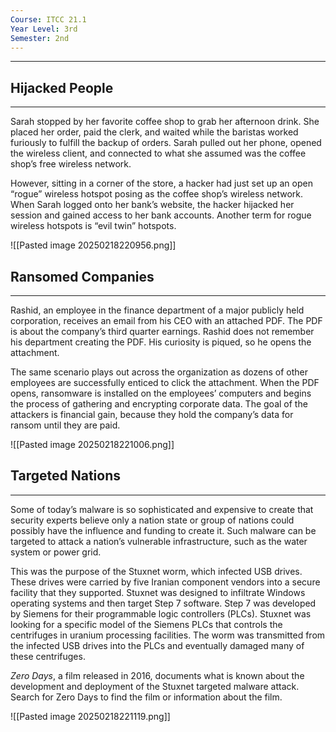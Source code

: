 ```yaml
---
Course: ITCC 21.1
Year Level: 3rd
Semester: 2nd
---
```

---

## Hijacked People
---
Sarah stopped by her favorite coffee shop to grab her afternoon drink. She placed her order, paid the clerk, and waited while the baristas worked furiously to fulfill the backup of orders. Sarah pulled out her phone, opened the wireless client, and connected to what she assumed was the coffee shop’s free wireless network.

However, sitting in a corner of the store, a hacker had just set up an open “rogue” wireless hotspot posing as the coffee shop’s wireless network. When Sarah logged onto her bank’s website, the hacker hijacked her session and gained access to her bank accounts. Another term for rogue wireless hotspots is “evil twin” hotspots.

![[Pasted image 20250218220956.png]]

## Ransomed Companies
---
Rashid, an employee in the finance department of a major publicly held corporation, receives an email from his CEO with an attached PDF. The PDF is about the company’s third quarter earnings. Rashid does not remember his department creating the PDF. His curiosity is piqued, so he opens the attachment.

The same scenario plays out across the organization as dozens of other employees are successfully enticed to click the attachment. When the PDF opens, ransomware is installed on the employees’ computers and begins the process of gathering and encrypting corporate data. The goal of the attackers is financial gain, because they hold the company’s data for ransom until they are paid.

![[Pasted image 20250218221006.png]]

## Targeted Nations
---
Some of today’s malware is so sophisticated and expensive to create that security experts believe only a nation state or group of nations could possibly have the influence and funding to create it. Such malware can be targeted to attack a nation’s vulnerable infrastructure, such as the water system or power grid.

This was the purpose of the Stuxnet worm, which infected USB drives. These drives were carried by five Iranian component vendors into a secure facility that they supported. Stuxnet was designed to infiltrate Windows operating systems and then target Step 7 software. Step 7 was developed by Siemens for their programmable logic controllers (PLCs). Stuxnet was looking for a specific model of the Siemens PLCs that controls the centrifuges in uranium processing facilities. The worm was transmitted from the infected USB drives into the PLCs and eventually damaged many of these centrifuges.

_Zero Days_, a film released in 2016, documents what is known about the development and deployment of the Stuxnet targeted malware attack. Search for Zero Days to find the film or information about the film.

![[Pasted image 20250218221119.png]]